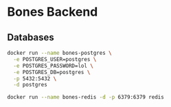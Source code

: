# Bones Backend

## Databases

```bash
docker run --name bones-postgres \
  -e POSTGRES_USER=postgres \
  -e POSTGRES_PASSWORD=lol \
  -e POSTGRES_DB=postgres \
  -p 5432:5432 \
  -d postgres

docker run --name bones-redis -d -p 6379:6379 redis
```
